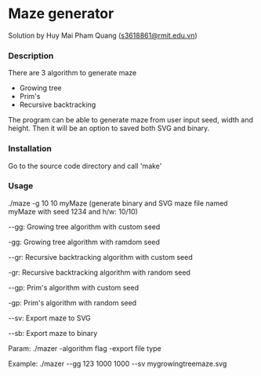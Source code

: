 Maze generator
=

Solution by Huy Mai Pham Quang (s3618861@rmit.edu.vn)

### Description
There are 3 algorithm to generate maze
- Growing tree
- Prim's
- Recursive backtracking

The program can be able to generate maze from user input seed, width and height. 
Then it will be an option to saved both SVG and binary.

### Installation
Go to the source code directory and call
    'make'

### Usage

./maze -g 10 10 myMaze (generate binary and SVG maze file named myMaze with seed 1234 and h/w: 10/10)

--gg: Growing tree algorithm with custom seed

-gg: Growing tree algorithm with ramdom seed

--gr: Recursive backtracking algorithm with custom seed 

-gr: Recursive backtracking algorithm with random seed

--gp: Prim's algorithm with custom seed

-gp: Prim's algorithm with random seed

--sv: Export maze to SVG

--sb: Export maze to binary

Param: ./mazer -algorithm flag -export file type

Example: ./mazer --gg 123 1000 1000 --sv mygrowingtreemaze.svg



